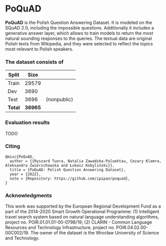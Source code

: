 # PoQuAD
**PoQuAD** is the Polish Question Answering Dataset. It is modeled on the SQuAD 2.0, including the impossible questions. Additionally it includes a generative answer layer, which allows to train models to return the most natural sounding responses to the queries. The textual data are original Polish texts from Wikipedia, and they were selected to reflect the topics most relevant to Polish speakers.

### The dataset consists of

| Split | Size  |             |
|-------|-------|-------------|
| Train | 29579 |             |
| Dev   | 3690  |             |
| Test  | 3696  | (nonpublic) |
| **Total** | **36965** |     |


### Evaluation results

TODO

### Citing

```
@misc{PoQuAD,
  author = {{Ryszard Tuora, Natalia Zawadzka-Paluektau, Cezary Klamra, Aleksandra Zwierzchowska and Łukasz Kobyliński}},
  title = {PoQuAD: Polish Question Answering Dataset},
  year = {2022},
  note = {Repository: https://github.com/ipipan/poquad},
}
```

### Acknowledgments
This work was supported by the European Regional Development Fund as a part of the 2014-2020 Smart Growth Operational Programme: (1) Intelligent travel search system based on natural language understanding algorithms, project no. POIR.01.01.01-00-0798/19; (2) CLARIN - Common Language Resources and Technology Infrastructure, project no. POIR.04.02.00-00C002/19. The owner of the dataset is the Wrocław University of Science and Technology.
